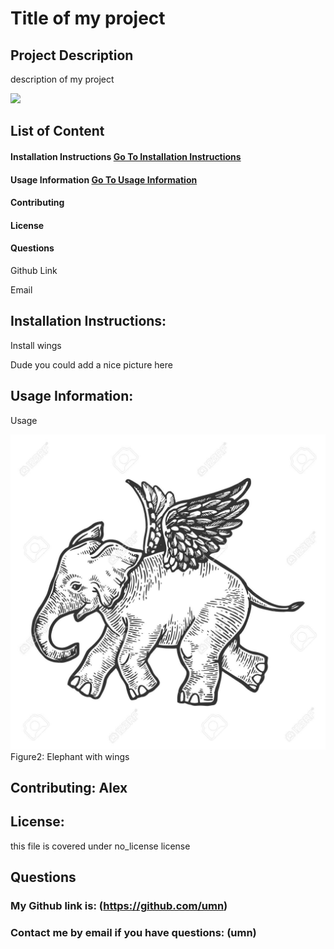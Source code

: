 
# Title of my project

## Project Description

description of my project 


<img src="./no license">

## List of Content
#### Installation Instructions [Go To Installation Instructions](##installation-instructions)
#### Usage Information [Go To Usage Information](##usage-information)
#### Contributing
#### License
#### Questions  
    
Github Link
    
Email

## Installation Instructions: 
Install wings
  

Dude you could add a nice picture here

## Usage Information: 
Usage  
  
![Second image](/Images/image4.jpg) 
Figure2: Elephant with wings

## Contributing: Alex

## License: 

this file is covered under no_license license

## Questions
### My Github link is: (https://github.com/umn)
### Contact me by email if you have questions: (umn)
    